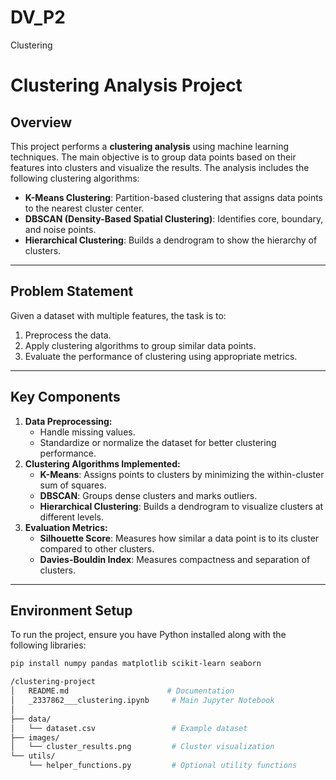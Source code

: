 # DV_P2
Clustering

# **Clustering Analysis Project**

## **Overview**
This project performs a **clustering analysis** using machine learning techniques. The main objective is to group data points based on their features into clusters and visualize the results. The analysis includes the following clustering algorithms:
- **K-Means Clustering**: Partition-based clustering that assigns data points to the nearest cluster center.
- **DBSCAN (Density-Based Spatial Clustering)**: Identifies core, boundary, and noise points.
- **Hierarchical Clustering**: Builds a dendrogram to show the hierarchy of clusters.

---

## **Problem Statement**
Given a dataset with multiple features, the task is to:
1. Preprocess the data.
2. Apply clustering algorithms to group similar data points.
3. Evaluate the performance of clustering using appropriate metrics.

---

## **Key Components**
1. **Data Preprocessing:**
   - Handle missing values.
   - Standardize or normalize the dataset for better clustering performance.
2. **Clustering Algorithms Implemented:**
   - **K-Means**: Assigns points to clusters by minimizing the within-cluster sum of squares.
   - **DBSCAN**: Groups dense clusters and marks outliers.
   - **Hierarchical Clustering**: Builds a dendrogram to visualize clusters at different levels.
3. **Evaluation Metrics:**
   - **Silhouette Score**: Measures how similar a data point is to its cluster compared to other clusters.
   - **Davies-Bouldin Index**: Measures compactness and separation of clusters.

---

## **Environment Setup**
To run the project, ensure you have Python installed along with the following libraries:
```bash
pip install numpy pandas matplotlib scikit-learn seaborn

/clustering-project
│   README.md                      # Documentation
│   _2337862___clustering.ipynb     # Main Jupyter Notebook
│
├── data/
│   └── dataset.csv                 # Example dataset
├── images/
│   └── cluster_results.png         # Cluster visualization
└── utils/
    └── helper_functions.py         # Optional utility functions

